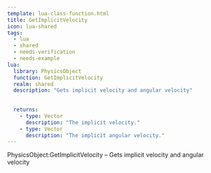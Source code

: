 ```yaml
---
template: lua-class-function.html
title: GetImplicitVelocity
icon: lua-shared
tags:
  - lua
  - shared
  - needs-verification
  - needs-example
lua:
  library: PhysicsObject
  function: GetImplicitVelocity
  realm: shared
  description: "Gets implicit velocity and angular velocity"
  
  
  returns:
    - type: Vector
      description: "The implicit velocity."
    - type: Vector
      description: "The implicit angular velocity."
---
```


<div class="lua__search__keywords">
PhysicsObject:GetImplicitVelocity &#x2013; Gets implicit velocity and angular velocity
</div>
